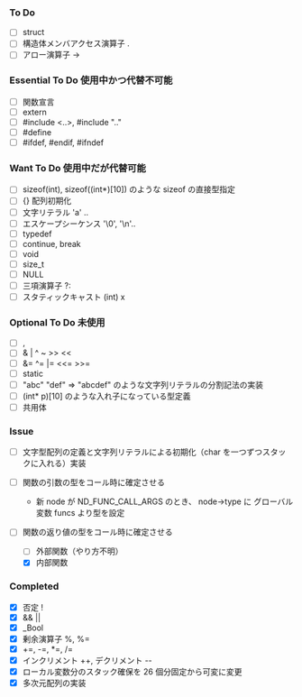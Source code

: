 ### To Do

- [ ] struct
- [ ] 構造体メンバアクセス演算子 .
- [ ] アロー演算子 ->

### Essential To Do 使用中かつ代替不可能

- [ ] 関数宣言
- [ ] extern
- [ ] #include <..>, #include ".."
- [ ] #define
- [ ] #ifdef, #endif, #ifndef

### Want To Do 使用中だが代替可能

- [ ] sizeof(int), sizeof((int\*)[10]) のような sizeof の直接型指定
- [ ] {} 配列初期化
- [ ] 文字リテラル 'a' ..
- [ ] エスケープシーケンス '\0', '\n'..
- [ ] typedef
- [ ] continue, break
- [ ] void
- [ ] size_t
- [ ] NULL
- [ ] 三項演算子 ?:
- [ ] スタティックキャスト (int) x

### Optional To Do 未使用

- [ ] ,
- [ ] & | ^ ~ >> <<
- [ ] &= ^= |= <<= >>=
- [ ] static
- [ ] "abc" "def" => "abcdef" のような文字列リテラルの分割記法の実装
- [ ] (int\* p)[10] のような入れ子になっている型定義
- [ ] 共用体

### Issue

- [ ] 文字型配列の定義と文字列リテラルによる初期化（char を一つずつスタックに入れる）実装
- [ ] 関数の引数の型をコール時に確定させる

  - 新 node が ND_FUNC_CALL_ARGS のとき、
    node->type に グローバル変数 funcs より型を設定

- [ ] 関数の返り値の型をコール時に確定させる
  - [ ] 外部関数（やり方不明）
  - [x] 内部関数

### Completed

- [x] 否定 !
- [x] && ||
- [x] _Bool
- [x] 剰余演算子 %, %=
- [x] +=, -=, \*=, /=
- [x] インクリメント ++, デクリメント --
- [x] ローカル変数分のスタック確保を 26 個分固定から可変に変更
- [x] 多次元配列の実装
